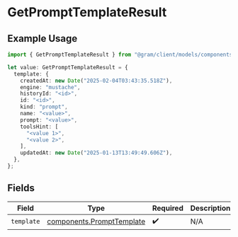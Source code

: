 # GetPromptTemplateResult

## Example Usage

```typescript
import { GetPromptTemplateResult } from "@gram/client/models/components";

let value: GetPromptTemplateResult = {
  template: {
    createdAt: new Date("2025-02-04T03:43:35.518Z"),
    engine: "mustache",
    historyId: "<id>",
    id: "<id>",
    kind: "prompt",
    name: "<value>",
    prompt: "<value>",
    toolsHint: [
      "<value 1>",
      "<value 2>",
    ],
    updatedAt: new Date("2025-01-13T13:49:49.606Z"),
  },
};
```

## Fields

| Field                                                                  | Type                                                                   | Required                                                               | Description                                                            |
| ---------------------------------------------------------------------- | ---------------------------------------------------------------------- | ---------------------------------------------------------------------- | ---------------------------------------------------------------------- |
| `template`                                                             | [components.PromptTemplate](../../models/components/prompttemplate.md) | :heavy_check_mark:                                                     | N/A                                                                    |